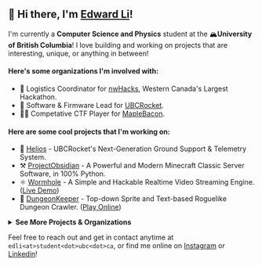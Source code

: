 ## 👋 Hi there, I'm [Edward Li](https://www.edward-li.com/)!

I'm currently a **Computer Science and Physics** student at the 🏔**University of British Columbia**! I love building and working on projects that are interesting, unique, or anything in between! 

#### Here's some organizations I'm involved with:
- 🌌 Logistics Coordinator for [nwHacks](https://nwhacks.io/), Western Canada's Largest Hackathon.
- 🚀 Software & Firmware Lead for [UBCRocket](https://www.ubcrocket.com/).
- 👨‍💻 Competative CTF Player for [MapleBacon](https://maplebacon.org/).

#### Here are some cool projects that I'm working on:
- 🌇 [Helios](https://github.com/UBC-Rocket/Helios) - UBCRocket's Next-Generation Ground Support & Telemetry System.
- ⚒ [ProjectObsidian](https://github.com/EdwardJXLi/ProjectObsidian) - A Powerful and Modern Minecraft Classic Server Software, in 100% Python.
- ⚛ [Wormhole](https://github.com/EdwardJXLi/Wormhole) - A Simple and Hackable Realtime Video Streaming Engine. ([Live Demo](https://demo.wormhole.hydranet.dev/))
- 🏰 [DungeonKeeper](https://github.com/EdwardJXLi/DungeonKeeper) - Top-down Sprite and Text-based Roguelike Dungeon Crawler. ([Play Online](https://dungeonkeeper.hydranet.dev/))

<details>
<summary><b>See More Projects & Organizations</b></summary>

#### 2023
- 📡 [UBCRocket Groundstation](https://github.com/UBC-Rocket/UBCRocketGroundStation) - Real-time Ground Support Software. (Soon to be replaced by [Helios](https://github.com/UBC-Rocket/Helios))
- 🔥 [FLARE](https://github.com/UBC-Rocket/FLARE) - Firmware for Rockets Going into Space.

#### 2022
- ♾ [InfiniHacks](https://infinihacks.devpost.com/) - A non-profit organization with a mission of delivering STEM education through real-world projects.
- 🐝 [HiveHQ](https://devpost.com/software/hive-hq) - Live foot traffic analysis to help stores optimize layout, measure engagement, and enforce COVID-19 social distancing.
- 🎨 [DrawBot](https://devpost.com/software/drawbot-ulof5z) - A robot to turn your ideas into original art on paper!

#### 2021
- 😷 [MaskPass](https://devpost.com/software/mlh-birthday-ads) - An AI-powered door system to ensure everyone entering has their masks properly fitted.
- 🦠 [Distributed Covid Simulation](https://devpost.com/software/distributed-covid-simulation) - Massively Parallel Distributed Monte Carlo Pandemic Modeling using DCP.
- 🤝 [Reconnect](https://github.com/Reconnect-CUHacking2021/) - Store management software for a post vaccine world.
- 👩‍🏫 [QuikSlide](https://github.com/EdwardJXLi/QuikSlide/) - Artificial Intelligence Powered Slideshow Creation Utility.
- 🥕 [Freshify](https://devpost.com/software/freshify) - A grocery platform that fuses both the local community and sustainable consumption.

#### 2020 and beyond...
- 👦 [CrowdEye](https://github.com/CrowdEye) - Industry-leading Computer Vision software to help companies, retailers, and stores enforce COVID-19 regulations.
- 🍕 [MemeGenBot](https://discord.com/oauth2/authorize?client_id=381852776252178432&scope=bot&permissions=1178065985) - A discord bot that generates memes on the fly!
- 🎈 [VexV5Raytracer](https://github.com/EdwardJXLi/VexV5Raytracer) - Simple 3D Raytracer Ported To The Vex V5 Robot Brain.
- 🌎 [Global Health Model](https://devpost.com/software/global-health-model) - Visualizing WHO statistical models to help spread awareness on the global heath situation.

#### Previous organizations I was involved with:
- 🌻 Committee President for [BellHS's Relay For Life](https://www.relayforlife.ca/).
- 💻 Club Head and Project Lead for [BellHS CS Club](https://www.instagram.com/bell.cs.club/).
- 🤖 Executive Head of [Bruins Robotics](https://www.instagram.com/bruinsrobotics), VEX team [40999A](https://vexdb.io/teams/view/40999A).
- 🏫 Grade 12 Representative for Student Council.

</details>

Feel free to reach out and get in contact anytime at `edli<at>student<dot>ubc<dot>ca`, or find me online on [Instagram](https://www.instagram.com/edwardjxli/) or [Linkedin](https://www.linkedin.com/in/edwardjxli/)!
